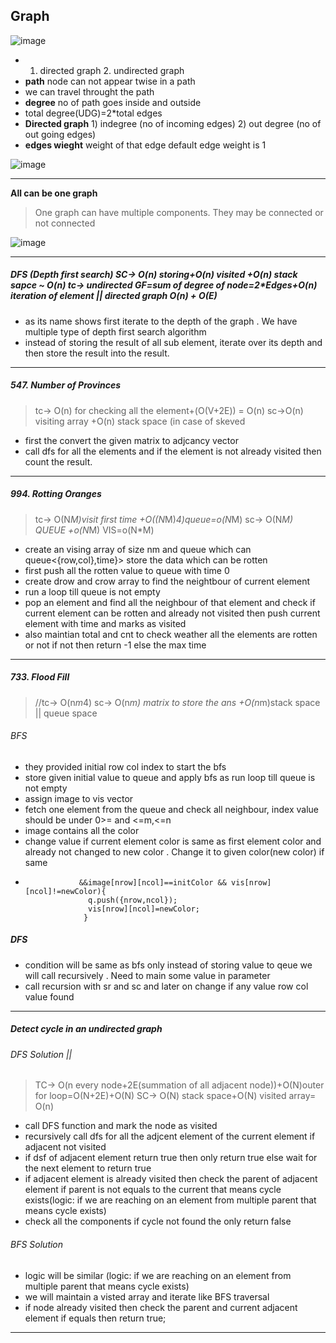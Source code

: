 ## Graph
![image](https://user-images.githubusercontent.com/52101117/216118438-bc113ad4-48b0-4c0d-a3bf-96e212de0798.png)

* 1. directed graph 2. undirected graph
* **path** node can not appear twise in a path
* we can travel throught the path
* **degree** no of path goes inside and outside
* total degree(UDG)=2*total edges
* **Directed graph** 1) indegree (no of incoming edges) 2) out degree (no of out going edges)
* **edges wieght** weight of that edge default edge weight is 1

![image](https://user-images.githubusercontent.com/52101117/217024532-f69a7387-639b-4903-af56-d3da55e0a8af.png)

--------------------------------------------------------------------------------------------------------------------------------
**All can be one graph**
> One graph can have multiple components. They may be connected or not connected

![image](https://user-images.githubusercontent.com/52101117/217027105-44a57833-0a8d-4b4e-8082-0a280cc49bad.png)

--------------------------------------------------------------------------------------------------
##### DFS (Depth first search) SC-> O(n) storing+O(n) visited +O(n) stack sapce ~ O(n) tc-> undirected GF=sum of degree of node=2*Edges+O(n) iteration of element || directed graph O(n) + O(E)
* as its name shows first iterate to the depth of the graph . We have multiple type of depth first search algorithm
* instead of storing the result of all sub element, iterate over its depth and then store the result into the result.

--------------------------------------------------------------------------------------------------------------------------------------
##### 547. Number of Provinces   
> tc-> O(n) for checking all the element+(O(V+2E)) = O(n)
> sc->O(n) visiting array +O(n) stack space (in case of skeved 

* first the convert the given matrix to adjcancy vector
* call dfs for all the elements and if the element is not already visited then count the result.
--------------------------------------------------------------------------------------------------------------------------------------

##### 994. Rotting Oranges
 > tc->  O(N*M)visit first time +O((N*M)*4)queue=o(N*M)
 > sc-> O(N*M) QUEUE +o(N*M) VIS=o(N*M)
* create an vising array of size nm and queue which can queue<{row,col},time}> store the data which can be rotten
* first push all the rotten value to queue with time 0
* create drow and crow array to find the neightbour of current element
* run a loop till queue is not empty
* pop an element and find all the neighbour of that element and check if current element can be rotten and already not visited then push current element with time and marks as visited
* also maintian total and cnt to check weather all the elements are rotten or not if not then return -1 else the max time
--------------------------------------------------------------------------------------------------------------------------------------
##### 733. Flood Fill
> //tc-> O(n*m*4) sc-> O(n*m) matrix to store the ans +O(n*m)stack space || queue space
###### BFS
* they provided initial row col index to start the bfs
* store given initial value to queue and apply bfs as run loop till queue is not empty
* assign image to vis vector
* fetch one element from the queue and check all neighbour, index value should be under 0>= and <=m,<=n
* image contains all the color
* change value if current element color is same as first element color and already not changed to new color . Change it to given color(new color) if same
* ```` if(nrow>=0 && ncol>=0 && nrow<n &&ncol<m
              &&image[nrow][ncol]==initColor && vis[nrow][ncol]!=newColor){
                q.push({nrow,ncol});
                vis[nrow][ncol]=newColor;
               }
  ````
 ##### DFS
  * condition will be same as bfs only instead of storing value to qeue we will call recursively . Need to main some value in parameter
  * call recursion with sr and sc and later on change if any value row col value found
  --------------------------------------------------------------------------------------------------------------------------------------
 ##### Detect cycle in an undirected graph                                        
  ###### DFS Solution ||    
  > TC-> O(n every node+2E(summation of all adjacent node))+O(N)outer for loop=O(N+2E)+O(N)
  > SC-> O(N) stack space+O(N) visited array= O(n)
 * call DFS function and mark the node as visited
 * recursively call dfs for all the adjcent element of the current element if adjacent not visited
 * if dsf of adjacent element return true then only return true else wait for the next element to return true
 * if adjacent element is already visited then check the parent of adjacent element if parent is not equals to the current that means cycle exists(logic: if we are reaching on an element from multiple parent that means cycle exists)
 * check all the components if cycle not found the only return false

###### BFS Solution
* logic will be similar (logic: if we are reaching on an element from multiple parent that means cycle exists)
* we will maintain a visted array and iterate like BFS traversal
* if node already visited then check the parent and current adjacent element if equals then return true;
--------------------------------------------------------------------------------------------------------------------------------------

